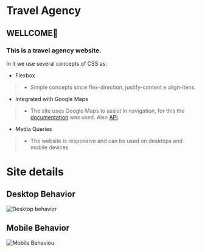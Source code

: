 # Travel Agency

## WELLCOME🎈
### This is a travel agency website. 
In it we use several concepts of CSS as:
- Flexbox
> - Simple concepts since flex-direction, justify-content e align-itens.
-  Integrated with Google Maps
> - The site uses Google Maps to assist in navigation, for this the [documentation](https://developers.google.com/maps/documentation?hl=pt-br) was used. Also [API](https://google-map-generator.com).
- Media Queries
> - The website is responsive and can be used on desktops and mobile devices

# Site details
## Desktop Behavior

![Desktop behavior](https://github.com/Alex-dll/Site-de-viagens/blob/master/assets/gif%20desktop.gif?raw=true)

## Mobile Behavior 
![Mobile Behaviou](https://github.com/Alex-dll/Site-de-viagens/blob/master/assets/gif%20mobile.gif?raw=true)
